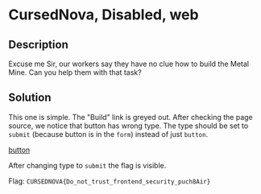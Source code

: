 # CursedNova, Disabled, web 

## Description

Excuse me Sir, our workers say they have no clue how to build the Metal Mine. Can you help them with that task?

## Solution

This one is simple. The "Build" link is greyed out. After checking the page source, we notice that button has wrong type. The type should be set to `submit` (because button is in the `form`) instead of just `button`.

[button](./img/button.png)

After changing type to `submit` the flag is visible.


Flag: `CURSEDNOVA{Do_not_trust_frontend_security_puch8Air}`